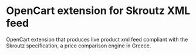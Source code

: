 # OpenCart extension for Skroutz XML feed

OpenCart extension that produces live product xml feed compliant with the Skroutz specification, a price comparison engine in Greece.
